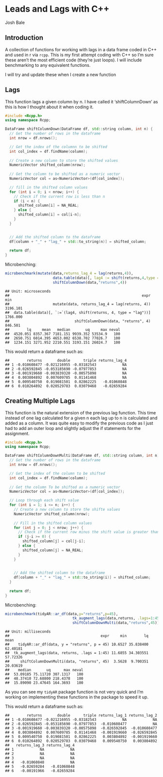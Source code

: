 Leads and Lags with C++
================
Josh Bale

## Introduction

A collection of functions for working with lags in a data frame coded in
C++ and used in r via `rcpp`. This is my first attempt coding with C++
so I’m sure these aren’t the most efficient code (they’re just loops). I
will include benchmarking to any equivalent functions.

I will try and update these when I create a new function

## Lags

This function lags a given column by n. I have called it
‘shiftColumnDown’ as this is how I thought about it when coding it.

``` cpp
#include <Rcpp.h>
using namespace Rcpp;

DataFrame shiftColumnDown(DataFrame df, std::string column, int n) {
  // Get the number of rows in the dataframe
  int nrow = df.nrows();

  // Get the index of the columnn to be shifted
  int col_index = df.findName(column);
  
  // Create a new column to store the shifted values
  NumericVector shifted_column(nrow);
  
  // Get the column to be shifted as a numeric vector
  NumericVector col = as<NumericVector>(df[col_index]);

  // fill in the shifted column values
  for (int i = 0; i < nrow; i++) {
    // Check if the current row is less than n
    if (i < n) {
      shifted_column[i] = NA_REAL;
    } else {
      shifted_column[i] = col[i-n];
    }
  }

  
  // Add the shifted column to the dataframe
  df[column + "_" + "lag_" + std::to_string(n)] = shifted_column;
  
  return df;
}
```

Microbenching:

``` r
microbenchmark(mutate(data,returns_lag_4 = lag(returns,4)),
                      data.table(data)[, lag4 := shift(returns,4,type = "lag")],
                      shiftColumnDown(data,"returns",4))
```

    ## Unit: microseconds
    ##                                                             expr      min
    ##                    mutate(data, returns_lag_4 = lag(returns, 4)) 3196.101
    ##  data.table(data)[, `:=`(lag4, shift(returns, 4, type = "lag"))] 1766.000
    ##                              shiftColumnDown(data, "returns", 4)  846.501
    ##        lq     mean   median       uq     max neval
    ##  4520.051 8357.367 7181.151 9939.352 53534.9   100
    ##  2650.751 6014.395 4653.002 6538.702 77026.7   100
    ##  1234.151 3271.952 2210.551 3193.151 26024.7   100

This would return a dataframe such as:

    ##        returns       double      triple returns_lag_4
    ## 1 -0.010608477 -0.021216955 -0.03182543            NA
    ## 2 -0.026592845 -0.053185690 -0.07977853            NA
    ## 3 -0.001919660 -0.003839320 -0.00575898            NA
    ## 4  0.003804892  0.007609785  0.01141468            NA
    ## 5  0.009540750  0.019081501  0.02862225   -0.01060848
    ## 6  0.010264892  0.020529783  0.03079468   -0.02659284

## Creating Multiple Lags

This function is the natural extension of the previous lag function.
This time instead of one lag calculated for a given n each lag up to n
is calculated and added as a column. It was quite easy to modify the
previous code as I just had to add an outer loop and slightly adjust the
if statements for the assignment.

``` cpp
#include <Rcpp.h>
using namespace Rcpp;

DataFrame shiftColumnDownMulti(DataFrame df, std::string column, int n) {
  // Get the number of rows in the dataframe
  int nrow = df.nrows();

  // Get the index of the column to be shifted
  int col_index = df.findName(column);
  
  // Get the column To be shifted as a numeric vector
  NumericVector col = as<NumericVector>(df[col_index]);

  // Loop through each shift value
  for (int i = 1; i <= n; i++) {
    // Create a new column to store the shifte values
    NumericVector shifted_column(nrow);
    
    // Fill in the shifted column values
    for (int j = 0; j < nrow; j++) {
      // Check if the current row minus the shift value is greater than or equal to 0
      if (j-i >= 0) {
        shifted_column[j] = col[j-i];
      } else {
        shifted_column[j] = NA_REAL;
      }
    }
    
    
    // Add the shifted column to the dataframe
    df[column + "_" + "lag_" + std::to_string(i)] = shifted_column;
  }
  
  return df;
}
```

Microbenching:

``` r
microbenchmark(tidyAR::ar_df(data,y="returns",p=45),
                               tk_augment_lags(data,returns, .lags=1:45),
                               shiftColumnDownMulti(data,"returns",45))
```

    ## Unit: milliseconds
    ##                                          expr     min        lq     mean
    ##    tidyAR::ar_df(data, y = "returns", p = 45) 10.6527 35.838400 62.40181
    ##  tk_augment_lags(data, returns, .lags = 1:45) 11.6855 34.303551 57.72326
    ##     shiftColumnDownMulti(data, "returns", 45)  3.5628  9.700351 20.03619
    ##    median       uq      max neval
    ##  53.09185 75.11720 307.1317   100
    ##  48.37410 72.68800 218.4378   100
    ##  15.89090 23.47645 164.3693   100

As you can see my `tidyAR` package function is not very quick and I’m
working on implementing these functions in the package to speed it up.

This would return a dataframe such as:

    ##        returns       double      triple returns_lag_1 returns_lag_2
    ## 1 -0.010608477 -0.021216955 -0.03182543            NA            NA
    ## 2 -0.026592845 -0.053185690 -0.07977853  -0.010608477            NA
    ## 3 -0.001919660 -0.003839320 -0.00575898  -0.026592845  -0.010608477
    ## 4  0.003804892  0.007609785  0.01141468  -0.001919660  -0.026592845
    ## 5  0.009540750  0.019081501  0.02862225   0.003804892  -0.001919660
    ## 6  0.010264892  0.020529783  0.03079468   0.009540750   0.003804892
    ##   returns_lag_3 returns_lag_4
    ## 1            NA            NA
    ## 2            NA            NA
    ## 3            NA            NA
    ## 4   -0.01060848            NA
    ## 5   -0.02659284   -0.01060848
    ## 6   -0.00191966   -0.02659284
